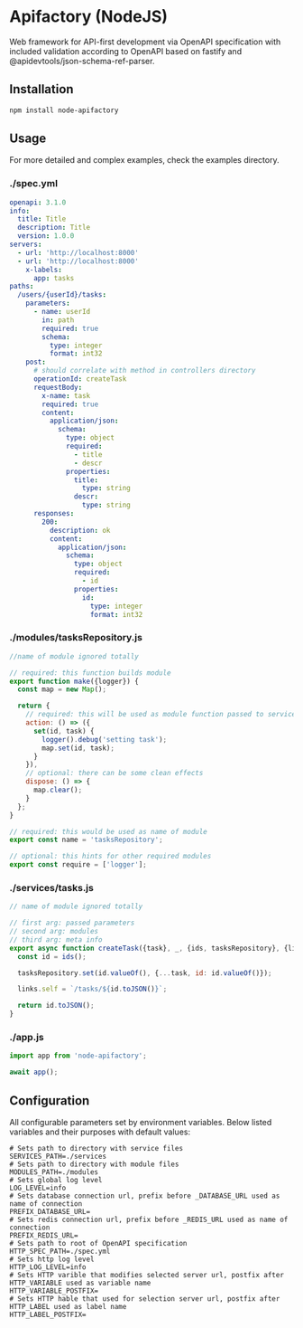 # Apifactory (NodeJS)

Web framework for API-first development via OpenAPI specification with included validation according
to OpenAPI based on fastify and @apidevtools/json-schema-ref-parser.

## Installation

```bash
npm install node-apifactory
```

## Usage

For more detailed and complex examples, check the examples directory.

### ./spec.yml
```yaml
openapi: 3.1.0
info:
  title: Title
  description: Title
  version: 1.0.0
servers:
  - url: 'http://localhost:8000'
  - url: 'http://localhost:8000'
    x-labels:
      app: tasks
paths:
  /users/{userId}/tasks:
    parameters:
      - name: userId
        in: path
        required: true
        schema:
          type: integer
          format: int32
    post:
      # should correlate with method in controllers directory
      operationId: createTask
      requestBody:
        x-name: task
        required: true
        content:
          application/json:
            schema:
              type: object
              required:
                - title
                - descr
              properties:
                title:
                  type: string
                descr:
                  type: string
      responses:
        200:
          description: ok
          content:
            application/json:
              schema:
                type: object
                required:
                  - id
                properties:
                  id:
                    type: integer
                    format: int32
```

### ./modules/tasksRepository.js
```js
//name of module ignored totally

// required: this function builds module
export function make({logger}) {
  const map = new Map();

  return {
    // required: this will be used as module function passed to service
    action: () => ({
      set(id, task) {
        logger().debug('setting task');
        map.set(id, task);
      }
    }),
    // optional: there can be some clean effects
    dispose: () => {
      map.clear();
    }
  };
}

// required: this would be used as name of module
export const name = 'tasksRepository';

// optional: this hints for other required modules
export const require = ['logger'];
```

### ./services/tasks.js
```js
// name of module ignored totally

// first arg: passed parameters
// second arg: modules
// third arg: meta info
export async function createTask({task}, _, {ids, tasksRepository}, {links}) {
  const id = ids();

  tasksRepository.set(id.valueOf(), {...task, id: id.valueOf()});

  links.self = `/tasks/${id.toJSON()}`;

  return id.toJSON();
}
```

### ./app.js
```js
import app from 'node-apifactory';

await app();
```

## Configuration

All configurable parameters set by environment variables.
Below listed variables and their purposes with default values:

```dotenv
# Sets path to directory with service files
SERVICES_PATH=./services
# Sets path to directory with module files
MODULES_PATH=./modules
# Sets global log level
LOG_LEVEL=info
# Sets database connection url, prefix before _DATABASE_URL used as name of connection
PREFIX_DATABASE_URL=
# Sets redis connection url, prefix before _REDIS_URL used as name of connection
PREFIX_REDIS_URL=
# Sets path to root of OpenAPI specification
HTTP_SPEC_PATH=./spec.yml
# Sets http log level
HTTP_LOG_LEVEL=info
# Sets HTTP varible that modifies selected server url, postfix after HTTP_VARIABLE used as variable name
HTTP_VARIABLE_POSTFIX=
# Sets HTTP hable that used for selection server url, postfix after HTTP_LABEL used as label name
HTTP_LABEL_POSTFIX=
```
